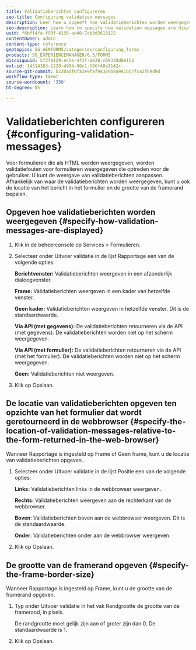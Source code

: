 ```yaml
---
title: Validatieberichten configureren
seo-title: Configuring validation messages
description: Leer hoe u opgeeft hoe validatieberichten worden weergegeven en waar deze zich bevinden ten opzichte van het formulier dat wordt geretourneerd in de webbrowser.
seo-description: Learn how to specify how validation messages are displayed and their location relative to the form returned in the web browser.
uuid: f6bff4fa-f90f-4135-ae40-7ab3d3613122
contentOwner: admin
content-type: reference
geptopics: SG_AEMFORMS/categories/configuring_forms
products: SG_EXPERIENCEMANAGER/6.5/FORMS
discoiquuid: 5f2f8129-e45e-4f3f-ae30-c09330d0e152
exl-id: 14314383-5228-4904-98c1-586f48a1142c
source-git-commit: b220adf6fa3e9faf94389b9a9416b7fca2f89d9d
workflow-type: tm+mt
source-wordcount: '350'
ht-degree: 0%

---
```


# Validatieberichten configureren {#configuring-validation-messages}

Voor formulieren die als HTML worden weergegeven, worden validatiefouten voor formulieren weergegeven die optreden voor de gebruiker. U kunt de weergave van validatieberichten aanpassen. Afhankelijk van waar de validatieberichten worden weergegeven, kunt u ook de locatie van het bericht in het formulier en de grootte van de framerand bepalen.

## Opgeven hoe validatieberichten worden weergegeven {#specify-how-validation-messages-are-displayed}

1. Klik in de beheerconsole op Services > Formulieren.
1. Selecteer onder Uitvoer validatie in de lijst Rapportage een van de volgende opties:

   **Berichtvenster:** Validatieberichten weergeven in een afzonderlijk dialoogvenster.

   **Frame:** Validatieberichten weergeven in een kader van hetzelfde venster.

   **Geen kader:** Validatieberichten weergeven in hetzelfde venster. Dit is de standaardwaarde.

   **Via API (met gegevens):** De validatieberichten retourneren via de API (met gegevens). De validatieberichten worden niet op het scherm weergegeven.

   **Via API (met formulier):** De validatieberichten retourneren via de API (met het formulier). De validatieberichten worden niet op het scherm weergegeven.

   **Geen:** Validatieberichten niet weergeven.

1. Klik op Opslaan.

## De locatie van validatieberichten opgeven ten opzichte van het formulier dat wordt geretourneerd in de webbrowser {#specify-the-location-of-validation-messages-relative-to-the-form-returned-in-the-web-browser}

Wanneer Rapportage is ingesteld op Frame of Geen frame, kunt u de locatie van validatieberichten opgeven.

1. Selecteer onder Uitvoer validatie in de lijst Positie een van de volgende opties:

   **Links:** Validatieberichten links in de webbrowser weergeven.

   **Rechts:** Validatieberichten weergeven aan de rechterkant van de webbrowser.

   **Boven**: Validatieberichten boven aan de webbrowser weergeven. Dit is de standaardwaarde.

   **Onder**: Validatieberichten onder aan de webbrowser weergeven.

1. Klik op Opslaan.

## De grootte van de framerand opgeven {#specify-the-frame-border-size}

Wanneer Rapportage is ingesteld op Frame, kunt u de grootte van de framerand opgeven.

1. Typ onder Uitvoer validatie in het vak Randgrootte de grootte van de framerand, in pixels.

   De randgrootte moet gelijk zijn aan of groter zijn dan 0. De standaardwaarde is 1.

1. Klik op Opslaan.
